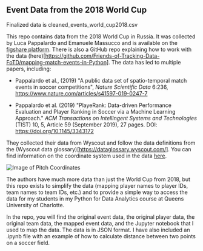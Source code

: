 ## Event Data from the 2018 World Cup

Finalized data is cleaned_events_world_cup2018.csv

This repo contains data from the 2018 World Cup in Russia. It was collected by Luca Pappalardo and Emanuele Massucco and is available on the [figshare platform](https://figshare.com/collections/Soccer_match_event_dataset/4415000/5). There is also a GitHub repo explaining how to work with the data (here)[https://github.com/Friends-of-Tracking-Data-FoTD/mapping-match-events-in-Python]. The data has led to multiple papers, including:

- Pappalardo et al., (2019) "A public data set of spatio-temporal match events in soccer competitions", _Nature Scientific Data_ 6:236, https://www.nature.com/articles/s41597-019-0247-7

- Pappalardo et al. (2019) "PlayeRank: Data-driven Performance Evaluation and Player Ranking in Soccer via a Machine Learning Approach." _ACM Transactions on Intellingent Systems and Technologies_ (TIST) 10, 5, Article 59 (September 2019), 27 pages. DOI: https://doi.org/10.1145/3343172

They collected their data from Wyscout and follow the data definitions from the (Wyscout data glossary)[https://dataglossary.wyscout.com/]. You can find information on the coordinate system used in the data [here](https://apidocs.wyscout.com/#section/Data-glossary-and-definitions/Pitch-coordinates).

![Image of Pitch Coordinates](https://apidocs.wyscout.com/assets/images/WyscoutDataCoordinates.png)

The authors have much more data than just the World Cup from 2018, but this repo exists to simplify the data (mapping player names to player IDs, team names to team IDs, etc.) and to provide a simple way to access the data for my students in my Python for Data Analytics course at Queens University of Charlotte.

In the repo, you will find the original event data, the original player data, the original team data, the mapped event data, and the Jupyter notebook that I used to map the data. The data is in JSON format. I have also included an .ipynb file with an example of how to calculate distance between two points on a soccer field.
